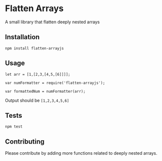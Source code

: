 Flatten Arrays
=========

A small library that flatten deeply nested arrays   

## Installation

  `npm install flatten-arrayjs`

## Usage

    let arr = [1,[2,3,[4,5,[6]]]];
    
    var numFormatter = require('flatten-arrayjs');

    var formattedNum = numFormatter(arr);
  
  
  Output should be `[1,2,3,4,5,6]`


## Tests

  `npm test`

## Contributing

Please contribute by adding more functions related to deeply nested arrays.
